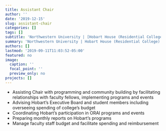 ```yaml
---
title: Assistant Chair
author: ''
date: '2019-12-15'
slug: assistant-chair
categories: []
tags: []
subtitle: 'Northwestern University | [Hobart House (Residential College)](https://nuhobarthouse.weebly.com/) • Sep 2019 - Dec 2019'
summary: 'Northwestern University | Hobart House (Residential College) • Sep 2019 - Dec 2019'
authors: []
lastmod: '2019-09-11T11:03:52-05:00'
featured: no
image:
  caption: ''
  focal_point: ''
  preview_only: no
projects: []
---
```


 - Assisting Chair with programming and community building by facilitating relationships with faculty fellows, implementing programs and events
 - Advising Hobart’s Executive Board and student members including overseeing spending of college’s budget
 - Coordinating Hobart’s participation in ORAI programs and events
 - Preparing monthly reports on Hobart’s programs 
 - Manage faculty staff budget and facilitate spending and reimbursement 
 
 

